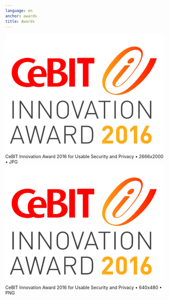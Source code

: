 ```yaml
---
language: en
anchor: awards
title: Awards
---
```

<div class="row">
  <div class="col-sm-6 col-md-4">
    <div class="thumbnail text-center">
      <a href="/resources/presskit/cebit-award-2016.jpg"><img src="/resources/presskit/cebit-award-2016.jpg"/></a>
      <div class="caption">CeBIT Innovation Award 2016 for Usable Security and Privacy • 2666x2000 • JPG</div>
    </div>
  </div>
  <div class="col-sm-6 col-md-4">
    <div class="thumbnail text-center">
      <a href="/resources/presskit/cebit-award-2016.png"><img src="/resources/presskit/cebit-award-2016.png"/></a>
      <div class="caption">CeBIT Innovation Award 2016 for Usable Security and Privacy • 640x480 • PNG</div>
    </div>
  </div>
</div>
